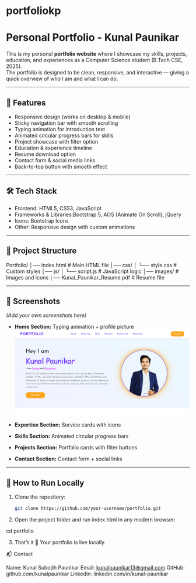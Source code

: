 # portfoliokp

# Personal Portfolio - Kunal Paunikar

This is my personal **portfolio website** where I showcase my skills, projects, education, and experiences as a Computer Science student (B.Tech CSE, 2025).  
The portfolio is designed to be clean, responsive, and interactive — giving a quick overview of who I am and what I can do.

---

## 🌟 Features

- Responsive design (works on desktop & mobile)
- Sticky navigation bar with smooth scrolling
- Typing animation for introduction text
- Animated circular progress bars for skills
- Project showcase with filter option
- Education & experience timeline
- Resume download option
- Contact form & social media links
- Back-to-top button with smooth effect

---

## 🛠️ Tech Stack

- Frontend: HTML5, CSS3, JavaScript  
- Frameworks & Libraries:Bootstrap 5, AOS (Animate On Scroll), jQuery  
- Icons: Bootstrap Icons  
- Other: Responsive design with custom animations

---

## 📂 Project Structure

Portfolio/
│── index.html # Main HTML file
│── css/
│ └── style.css # Custom styles
│── js/
│ └── script.js # JavaScript logic
│── images/ # Images and icons
│── Kunal_Paunikar_Resume.pdf # Resume file


---

## 📸 Screenshots

*(Add your own screenshots here)*  

- **Home Section:** Typing animation + profile picture
  ![image alt](https://github.com/kunalpaunikar/portfoliokp/blob/f0ecdf618fa6375c983bedee80215c7f984caf52/images/homepage.png)

- **Expertise Section:** Service cards with icons  
- **Skills Section:** Animated circular progress bars  
- **Projects Section:** Portfolio cards with filter buttons  
- **Contact Section:** Contact form + social links  

---

## 🚀 How to Run Locally

1. Clone the repository:
   ```bash
   git clone https://github.com/your-username/portfolio.git
   
2. Open the project folder and run index.html in any modern browser:

cd portfolio

3. That’s it 🎉 Your portfolio is live locally.

📬 Contact

Name: Kunal Subodh Paunikar
Email: kunalpaunikar13@gmail.com
GitHub: github.com/kunalpaunikar
LinkedIn: linkedin.com/in/kunal-paunikar
